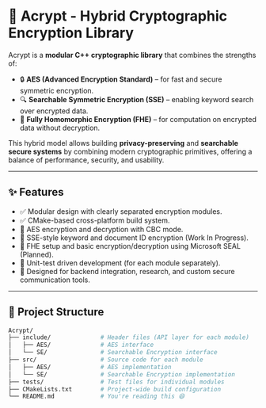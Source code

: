 # 🔐 Acrypt - Hybrid Cryptographic Encryption Library

Acrypt is a **modular C++ cryptographic library** that combines the strengths of:

- 🔒 **AES (Advanced Encryption Standard)** – for fast and secure symmetric encryption.
- 🔍 **Searchable Symmetric Encryption (SSE)** – enabling keyword search over encrypted data.
- 🧠 **Fully Homomorphic Encryption (FHE)** – for computation on encrypted data without decryption.

This hybrid model allows building **privacy-preserving** and **searchable secure systems** by combining modern cryptographic primitives, offering a balance of performance, security, and usability.

---

## ✨ Features

- ✅ Modular design with clearly separated encryption modules.
- ✅ CMake-based cross-platform build system.
- 🔐 AES encryption and decryption with CBC mode.
- 🔎 SSE-style keyword and document ID encryption (Work In Progress).
- 🧠 FHE setup and basic encryption/decryption using Microsoft SEAL (Planned).
- 🧪 Unit-test driven development (for each module separately).
- 🧰 Designed for backend integration, research, and custom secure communication tools.

---

## 📁 Project Structure

```bash
Acrypt/
├── include/              # Header files (API layer for each module)
│   ├── AES/              # AES interface
│   └── SE/               # Searchable Encryption interface
├── src/                  # Source code for each module
│   ├── AES/              # AES implementation
│   └── SE/               # Searchable Encryption implementation
├── tests/                # Test files for individual modules
├── CMakeLists.txt        # Project-wide build configuration
└── README.md             # You're reading this 😄
